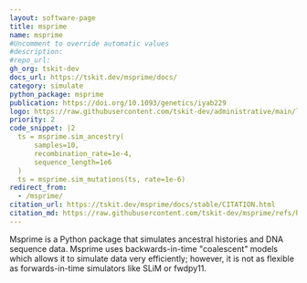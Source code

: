 ```yaml
---
layout: software-page
title: msprime
name: msprime
#Uncomment to override automatic values
#description:
#repo_url:
gh_org: tskit-dev
docs_url: https://tskit.dev/msprime/docs/
category: simulate
python_package: msprime
publication: https://doi.org/10.1093/genetics/iyab229
logo: https://raw.githubusercontent.com/tskit-dev/administrative/main/logos/svg/msprime/Tskit_msprime_logo_on_black_no_background.eps.svg
priority: 2
code_snippet: |2
  ts = msprime.sim_ancestry(
      samples=10,
      recombination_rate=1e-4,
      sequence_length=1e6
  )
  ts = msprime.sim_mutations(ts, rate=1e-6)
redirect_from:
  - /msprime/
citation_url: https://tskit.dev/msprime/docs/stable/CITATION.html
citation_md: https://raw.githubusercontent.com/tskit-dev/msprime/refs/heads/main/CITATION.md
---
```


Msprime is a Python package that simulates ancestral histories and
DNA sequence data. Msprime uses backwards-in-time "coalescent" models
which allows it to simulate data very efficiently; however, it
is not as flexible as forwards-in-time simulators like SLiM or fwdpy11.
